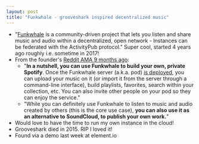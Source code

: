 ```yaml
---
layout: post
title: "Funkwhale - grooveshark inspired decentralized music"
---
```

* "[Funkwhale](https://funkwhale.audio/) is a community-driven project that lets you listen and share music and audio within a decentralized, open network - Instances can be federated with the ActivityPub protocol." Super cool, started 4 years ago roughly i.e. sometime in 2017!
* From the founder's [Reddit AMA 9 months ago](https://www.reddit.com/r/opensource/comments/fkvah3/funkwhale_a_freeopensource_musicaudio_server_ive/):
  * "**In a nutshell, you can use Funkwhale to build your own, private Spotify**. Once the Funkwhale server (a.k.a. pod) [is deployed](https://docs.funkwhale.audio/installation/), you can upload your music on it (or import it from the server through a command-line interface), build playlists, favorites, search within your collection, etc. You can also invite other people on your pod so they  can enjoy the service."
  * "While you can definitely use Funkwhale to listen to music and audio created by others (this is the core use case), **you can also use it as an alternative to SoundCloud, to publish your own work.**"
* Would love to have the time to run my own instance in the cloud!
* Grooveshark died in 2015. RIP I loved it!
* Found via a demo last week at element.io

